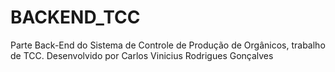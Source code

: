 # BACKEND_TCC
Parte Back-End do Sistema de Controle de Produção de Orgânicos, trabalho de TCC. Desenvolvido por Carlos Vinicius Rodrigues Gonçalves
